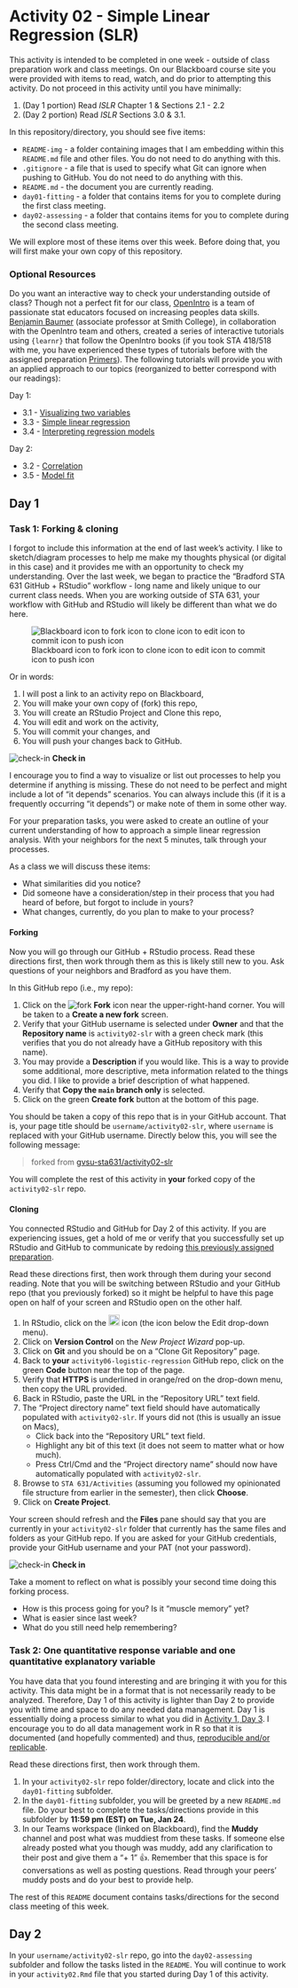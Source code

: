 Activity 02 - Simple Linear Regression (SLR)
================

This activity is intended to be completed in one week - outside of class
preparation work and class meetings. On our Blackboard course site you
were provided with items to read, watch, and do prior to attempting this
activity. Do not proceed in this activity until you have minimally:

1.  (Day 1 portion) Read *ISLR* Chapter 1 & Sections 2.1 - 2.2
2.  (Day 2 portion) Read *ISLR* Sections 3.0 & 3.1.

In this repository/directory, you should see five items:

- `README-img` - a folder containing images that I am embedding within
  this `README.md` file and other files. You do not need to do anything
  with this.
- `.gitignore` - a file that is used to specify what Git can ignore when
  pushing to GitHub. You do not need to do anything with this.
- `README.md` - the document you are currently reading.
- `day01-fitting` - a folder that contains items for you to complete
  during the first class meeting.
- `day02-assessing` - a folder that contains items for you to complete
  during the second class meeting.

We will explore most of these items over this week. Before doing that,
you will first make your own copy of this repository.

### Optional Resources

Do you want an interactive way to check your understanding outside of
class? Though not a perfect fit for our class,
[OpenIntro](https://www.openintro.org/team/) is a team of passionate
stat educators focused on increasing peoples data skills. [Benjamin
Baumer](https://beanumber.github.io/www/) (associate professor at Smith
College), in collaboration with the OpenIntro team and others, created a
series of interactive tutorials using `{learnr}` that follow the
OpenIntro books (if you took STA 418/518 with me, you have experienced
these types of tutorials before with the assigned preparation
[Primers](https://posit.cloud/learn/primers)). The following tutorials
will provide you with an applied approach to our topics (reorganized to
better correspond with our readings):

Day 1:

- 3.1 - [Visualizing two
  variables](https://openintro.shinyapps.io/ims-03-model-01/)
- 3.3 - [Simple linear
  regression](https://openintro.shinyapps.io/ims-03-model-03/)
- 3.4 - [Interpreting regression
  models](https://openintro.shinyapps.io/ims-03-model-04/)

Day 2:

- 3.2 - [Correlation](https://openintro.shinyapps.io/ims-03-model-02/)
- 3.5 - [Model fit](https://openintro.shinyapps.io/ims-03-model-05/)

## Day 1

### Task 1: Forking & cloning

I forgot to include this information at the end of last week’s activity.
I like to sketch/diagram processes to help me make my thoughts physical
(or digital in this case) and it provides me with an opportunity to
check my understanding. Over the last week, we began to practice the
“Bradford STA 631 GitHub + RStudio” workflow - long name and likely
unique to our current class needs. When you are working outside of STA
631, your workflow with GitHub and RStudio will likely be different than
what we do here.

<figure>
<img src="README-img/updated-workflow.svg"
alt="Blackboard icon to fork icon to clone icon to edit icon to commit icon to push icon" />
<figcaption aria-hidden="true">Blackboard icon to fork icon to clone
icon to edit icon to commit icon to push icon</figcaption>
</figure>

Or in words:

1.  I will post a link to an activity repo on Blackboard,
2.  You will make your own copy of (fork) this repo,
3.  You will create an RStudio Project and Clone this repo,
4.  You will edit and work on the activity,
5.  You will commit your changes, and
6.  You will push your changes back to GitHub.

![check-in](README-img/noun-magnifying-glass.png) **Check in**

I encourage you to find a way to visualize or list out processes to help
you determine if anything is missing. These do not need to be perfect
and might include a lot of “it depends” scenarios. You can always
include this (if it is a frequently occurring “it depends”) or make note
of them in some other way.

For your preparation tasks, you were asked to create an outline of your
current understanding of how to approach a simple linear regression
analysis. With your neighbors for the next 5 minutes, talk through your
processes.

As a class we will discuss these items:

- What similarities did you notice?
- Did someone have a consideration/step in their process that you had
  heard of before, but forgot to include in yours?
- What changes, currently, do you plan to make to your process?

#### Forking

Now you will go through our GitHub + RStudio process. Read these
directions first, then work through them as this is likely still new to
you. Ask questions of your neighbors and Bradford as you have them.

In this GitHub repo (i.e., my repo):

1.  Click on the ![fork](README-img/fork-icon.png) **Fork** icon near
    the upper-right-hand corner. You will be taken to a **Create a new
    fork** screen.
2.  Verify that your GitHub username is selected under **Owner** and
    that the **Repository name** is `activity02-slr` with a green check
    mark (this verifies that you do not already have a GitHub repository
    with this name).
3.  You may provide a **Description** if you would like. This is a way
    to provide some additional, more descriptive, meta information
    related to the things you did. I like to provide a brief description
    of what happened.
4.  Verify that **Copy the `main` branch only** is selected.
5.  Click on the green **Create fork** button at the bottom of this
    page.

You should be taken a copy of this repo that is in your GitHub account.
That is, your page title should be `username/activity02-slr`, where
`username` is replaced with your GitHub username. Directly below this,
you will see the following message:

> forked from
> [gvsu-sta631/activity02-slr](https://github.com/gvsu-sta631/activity02-slr)

You will complete the rest of this activity in **your** forked copy of
the `activity02-slr` repo.

#### Cloning

You connected RStudio and GitHub for Day 2 of this activity. If you are
experiencing issues, get a hold of me or verify that you successfully
set up RStudio and GitHub to communicate by redoing [this previously
assigned preparation](https://github.com/gvsu-sta518/preparation02).

Read these directions first, then work through them during your second
reading. Note that you will be switching between RStudio and your GitHub
repo (that you previously forked) so it might be helpful to have this
page open on half of your screen and RStudio open on the other half.

1.  In RStudio, click on the
    <img src="README-img/rproj-icon.png" alt="RStudio Project" width = "20"/>
    icon (the icon below the Edit drop-down menu).
2.  Click on **Version Control** on the *New Project Wizard* pop-up.
3.  Click on **Git** and you should be on a “Clone Git Repository” page.
4.  Back to **your** `activity06-logistic-regression` GitHub repo, click
    on the green **Code** button near the top of the page.
5.  Verify that **HTTPS** is underlined in orange/red on the drop-down
    menu, then copy the URL provided.
6.  Back in RStudio, paste the URL in the “Repository URL” text field.
7.  The “Project directory name” text field should have automatically
    populated with `activity02-slr`. If yours did not (this is usually
    an issue on Macs),
    - Click back into the “Repository URL” text field.
    - Highlight any bit of this text (it does not seem to matter what or
      how much).
    - Press Ctrl/Cmd and the “Project directory name” should now have
      automatically populated with `activity02-slr`.
8.  Browse to `STA 631/Activities` (assuming you followed my opinionated
    file structure from earlier in the semester), then click **Choose**.
9.  Click on **Create Project**.

Your screen should refresh and the **Files** pane should say that you
are currently in your `activity02-slr` folder that currently has the
same files and folders as your GitHub repo. If you are asked for your
GitHub credentials, provide your GitHub username and your PAT (not your
password).

![check-in](README-img/noun-magnifying-glass.png) **Check in**

Take a moment to reflect on what is possibly your second time doing this
forking process.

- How is this process going for you? Is it “muscle memory” yet?
- What is easier since last week?
- What do you still need help remembering?

### Task 2: One quantitative response variable and one quantitative explanatory variable

You have data that you found interesting and are bringing it with you
for this activity. This data might be in a format that is not
necessarily ready to be analyzed. Therefore, Day 1 of this activity is
lighter than Day 2 to provide you with time and space to do any needed
data management. Day 1 is essentially doing a process similar to what
you did in [Activity 1, Day
3](https://github.com/gvsu-sta631/activity01-course-tools/tree/main/day03-rstudio-r).
I encourage you to do all data management work in R so that it is
documented (and hopefully commented) and thus, [reproducible and/or
replicable](https://the-turing-way.netlify.app/reproducible-research/overview/overview-definitions.html).

Read these directions first, then work through them.

1.  In your `activity02-slr` repo folder/directory, locate and click
    into the `day01-fitting` subfolder.
2.  In the `day01-fitting` subfolder, you will be greeted by a new
    `README.md` file. Do your best to complete the tasks/directions
    provide in this subfolder by **11:59 pm (EST) on Tue, Jan 24**.
3.  In our Teams workspace (linked on Blackboard), find the **Muddy**
    channel and post what was muddiest from these tasks. If someone else
    already posted what you though was muddy, add any clarification to
    their post and give them a “+ 1” 👍. Remember that this space is for
    conversations as well as posting questions. Read through your peers’
    muddy posts and do your best to provide help.

The rest of this `README` document contains tasks/directions for the
second class meeting of this week.

## Day 2

In your `username/activity02-slr` repo, go into the `day02-assessing`
subfolder and follow the tasks listed in the `README`. You will continue
to work in your `activity02.Rmd` file that you started during Day 1 of
this activity.
